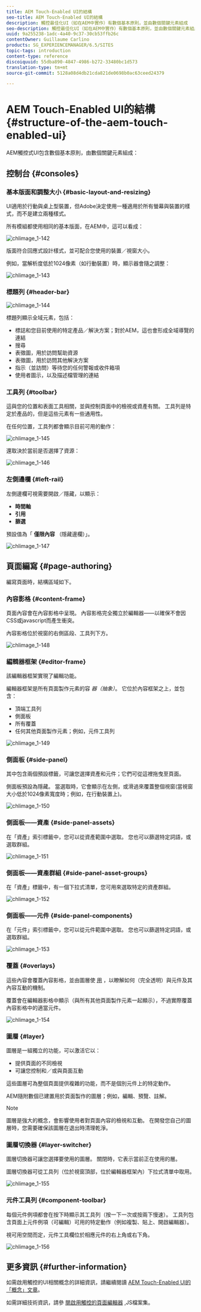 ```yaml
---
title: AEM Touch-Enabled UI的結構
seo-title: AEM Touch-Enabled UI的結構
description: 觸控最佳化UI（如在AEM中實作）有數個基本原則，並由數個關鍵元素組成
seo-description: 觸控最佳化UI（如在AEM中實作）有數個基本原則，並由數個關鍵元素組成
uuid: 9a255238-1adc-4a40-9c37-30cb53ffb26c
contentOwner: Guillaume Carlino
products: SG_EXPERIENCEMANAGER/6.5/SITES
topic-tags: introduction
content-type: reference
discoiquuid: 55dba890-4847-4986-b272-33480bc1d573
translation-type: tm+mt
source-git-commit: 5128a08d4db21cda821de0698b0ac63ceed24379

---
```



# AEM Touch-Enabled UI的結構{#structure-of-the-aem-touch-enabled-ui}

AEM觸控式UI包含數個基本原則，由數個關鍵元素組成：

## 控制台 {#consoles}

### 基本版面和調整大小 {#basic-layout-and-resizing}

UI適用於行動與桌上型裝置，但Adobe決定使用一種適用於所有螢幕與裝置的樣式，而不是建立兩種樣式。

所有模組都使用相同的基本版面，在AEM中，這可以看成：

![chlimage_1-142](assets/chlimage_1-142.png)

版面符合回應式設計樣式，並可配合您使用的裝置／視窗大小。

例如，當解析度低於1024像素（如行動裝置）時，顯示器會隨之調整：

![chlimage_1-143](assets/chlimage_1-143.png)

### 標題列 {#header-bar}

![chlimage_1-144](assets/chlimage_1-144.png)

標題列顯示全域元素，包括：

* 標誌和您目前使用的特定產品／解決方案；對於AEM，這也會形成全域導覽的連結
* 搜尋
* 表徵圖，用於訪問幫助資源
* 表徵圖，用於訪問其他解決方案
* 指示（並訪問）等待您的任何警報或收件箱項
* 使用者圖示，以及描述檔管理的連結

### 工具列 {#toolbar}

這與您的位置和表面工具相關，並與控制頁面中的檢視或資產有關。 工具列是特定於產品的，但是這些元素有一些通用性。

在任何位置，工具列都會顯示目前可用的動作：

![chlimage_1-145](assets/chlimage_1-145.png)

還取決於當前是否選擇了資源：

![chlimage_1-146](assets/chlimage_1-146.png)

### 左側邊欄 {#left-rail}

左側邊欄可視需要開啟／隱藏，以顯示：

* **時間軸**
* **引用**
* **篩選**

預設值為「 **僅限內容** （隱藏邊欄）」。

![chlimage_1-147](assets/chlimage_1-147.png)

## 頁面編寫 {#page-authoring}

編寫頁面時，結構區域如下。

### 內容影格 {#content-frame}

頁面內容會在內容影格中呈現。 內容影格完全獨立於編輯器——以確保不會因CSS或javascript而產生衝突。

內容影格位於視窗的右側區段、工具列下方。

![chlimage_1-148](assets/chlimage_1-148.png)

### 編輯器框架 {#editor-frame}

該編輯器框架實現了編輯功能。

編輯器框架是所有頁面製作元素的容 *器（抽象）*。 它位於內容框架之上，並包含：

* 頂端工具列
* 側面板
* 所有覆蓋
* 任何其他頁面製作元素；例如，元件工具列

![chlimage_1-149](assets/chlimage_1-149.png)

### 側面板 {#side-panel}

其中包含兩個預設標籤，可讓您選擇資產和元件；它們可從這裡拖曳至頁面。

側面板預設為隱藏。 當選取時，它會顯示在左側，或滑過來覆蓋整個視窗(當視窗大小低於1024像素寬度時；例如，在行動裝置上)。

![chlimage_1-150](assets/chlimage_1-150.png)

### 側面板——資產 {#side-panel-assets}

在「資產」索引標籤中，您可以從資產範圍中選取。 您也可以篩選特定詞語，或選取群組。

![chlimage_1-151](assets/chlimage_1-151.png)

### 側面板——資產群組 {#side-panel-asset-groups}

在「資產」標籤中，有一個下拉式清單，您可用來選取特定的資產群組。

![chlimage_1-152](assets/chlimage_1-152.png)

### 側面板——元件 {#side-panel-components}

在「元件」索引標籤中，您可以從元件範圍中選取。 您也可以篩選特定詞語，或選取群組。

![chlimage_1-153](assets/chlimage_1-153.png)

### 覆蓋 {#overlays}

這些內容會覆蓋內容影格，並由圖層使 [用](#layer) ，以瞭解如何（完全透明）與元件及其內容互動的機制。

覆蓋會在編輯器影格中顯示（與所有其他頁面製作元素一起顯示），不過實際覆蓋內容影格中的適當元件。

![chlimage_1-154](assets/chlimage_1-154.png)

### 圖層 {#layer}

圖層是一組獨立的功能，可以激活它以：

* 提供頁面的不同檢視
* 可讓您控制和／或與頁面互動

這些圖層可為整個頁面提供複雜的功能，而不是個別元件上的特定動作。

AEM隨附數個已建置用於頁面製作的圖層；例如，編輯、預覽、註解。

>[!NOTE]
>
>圖層是強大的概念，會影響使用者對頁面內容的檢視和互動。 在開發您自己的圖層時，您需要確保該圖層在退出時清理乾淨。

### 圖層切換器 {#layer-switcher}

圖層切換器可讓您選擇要使用的圖層。 關閉時，它表示當前正在使用的層。

圖層切換器可從工具列（位於視窗頂部，位於編輯器框架內）下拉式清單中取用。

![chlimage_1-155](assets/chlimage_1-155.png)

### 元件工具列 {#component-toolbar}

每個元件例項都會在按下時顯示其工具列（按一下一次或按兩下慢速）。 工具列包含頁面上元件例項（可編輯）可用的特定動作（例如複製、貼上、開啟編輯器）。

視可用空間而定，元件工具欄位於相應元件的右上角或右下角。

![chlimage_1-156](assets/chlimage_1-156.png)

## 更多資訊 {#further-information}

如需啟用觸控的UI相關概念的詳細資訊，請繼續閱讀 [AEM Touch-Enabled UI的「概念」文章](/help/sites-developing/touch-ui-concepts.md)。

如需詳細技術資訊，請參 [閱啟用觸控的頁面編輯器](https://helpx.adobe.com/experience-manager/6-5/sites/developing/using/reference-materials/jsdoc/ui-touch/editor-core/index.html) ,JS檔案集。

